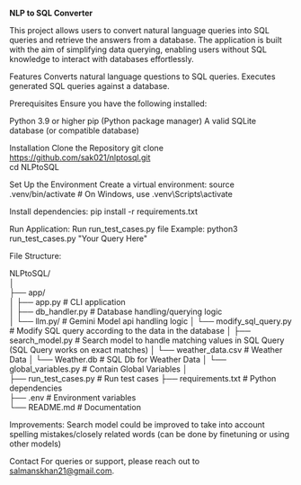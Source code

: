 **NLP to SQL Converter**

This project allows users to convert natural language queries into SQL queries and retrieve the answers from a database. The application is built with the aim of simplifying data querying, enabling users without SQL knowledge to interact with databases effortlessly.

Features
Converts natural language questions to SQL queries.
Executes generated SQL queries against a database.

Prerequisites
Ensure you have the following installed:

Python 3.9 or higher
pip (Python package manager)
A valid SQLite database (or compatible database)

Installation
Clone the Repository
git clone https://github.com/sak021/nlptosql.git  
cd NLPtoSQL  

Set Up the Environment
Create a virtual environment:
source .venv/bin/activate  # On Windows, use .venv\Scripts\activate  

Install dependencies:
pip install -r requirements.txt  

Run Application:
Run run_test_cases.py file
Example: python3 run_test_cases.py "Your Query Here"



File Structure:

NLPtoSQL/  
│  
├── app/  
│   ├── app.py              # CLI application  
│   ├── db_handler.py       # Database handling/querying logic  
│   └── llm.py/             # Gemini Model api handling logic
│   └── modify_sql_query.py # Modify SQL query according to the data in the database 
│   ├── search_model.py     # Search model to handle matching values in SQL Query (SQL Query works on exact matches)
│   └── weather_data.csv    # Weather Data
│   └── Weather.db          # SQL Db for Weather Data
│   └── global_variables.py # Contain Global Variables
│  
├── run_test_cases.py   # Run test cases 
├── requirements.txt    # Python dependencies   
├── .env                # Environment variables  
└── README.md           # Documentation  


Improvements:
Search model could be improved to take into account spelling mistakes/closely related words (can be done by finetuning or using other models) 

Contact
For queries or support, please reach out to salmanskhan21@gmail.com.
